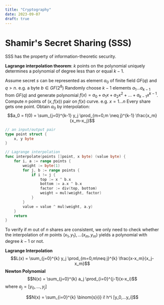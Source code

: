 ```yaml
---
title: "Cryptography"
date: 2023-09-07
draft: true
---
```


# Shamir's Secret Sharing (SSS)

SSS has the property of information-theoretic security.

**Lagrange interpolation theorem**: $k$ points on the polynomial uniquely determines a polynomial of degree less than or equal $k-1$.

Assume secret $s$ can be represented as element $a_0$ of finite field $GF(q)$ and $q>n$. e.g. a byte $b \in GF(2^8)$
Randomly choose $k-1$ elements $a_1...a_{k-1}$ from $GF(q)$ and generate polynomial $f(x)= a_0 + a_1x + a_2x^2 +...+a_{k-1}x^{k-1}$.
Compute $n$ points of ($x, f(x)$) pair on $f(x)$ curve. e.g. $x=1...n$
Every share gets one point.
Obtain $a_0$ by interpolation: $$a_0 = f(0) = \sum_{j=0}^{k-1} y_j \prod_{m=0,m \neq j}^{k-1} \frac{x_m}{x_m-x_j}$$

```go
// an input/output pair
type point struct {
    x, y byte
}

// Lagrange interpolation
func interpolate(points []point, x byte) (value byte) {
    for i, a := range points {
        weight := byte(1)
        for j, b := range points {
            if i != j {
                top := x ^ b.x
                bottom := a.x ^ b.x
                factor := div(top, bottom)
                weight = mul(weight, factor)
            }
        }
        value = value ^ mul(weight, a.y)
    }
    return
}
```


To verify if $m$ out of $n$ shares are consistent, we only need to check whether the interpolation of $m$ points $(x_1, y_1),...(x_m, y_m)$ yields a polynomial with degree $k-1$ or not.

**Lagrange Interpolation** $$L(x) = \sum_{j=0}^{k} y_j \prod_{m=0,m\neq j}^{k} \frac{x-x_m}{x_j-x_m}$$
**Newton Polynomial** $$N(x) = \sum_{j=0}^{k} a_j \prod_{i=0}^{j-1}(x-x_i)$$
where $a_j = [y_0,...,y_j]$

$$N(x) = \sum_{i=0}^{k} \binom{s}{i} i! h^i [y_0,...y_i]$$
